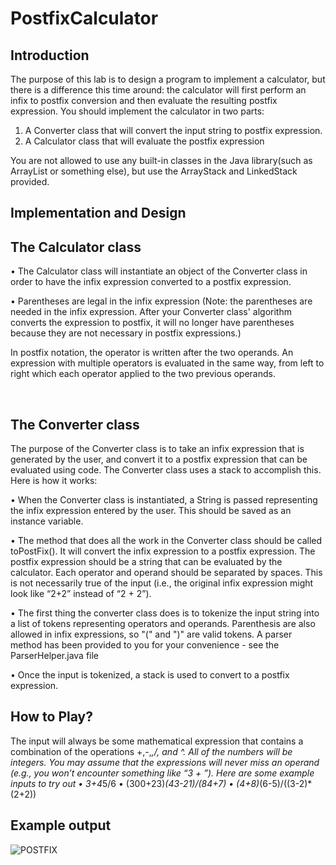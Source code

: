 # PostfixCalculator

## Introduction 
The purpose of this lab is to design a program to implement a calculator, but there is a difference this time around: the calculator will first perform an infix to postfix conversion and then evaluate the resulting postfix expression.
You should implement the calculator in two parts: 
1.	A Converter class that will convert the input string to postfix expression. 
2.	A Calculator class that will evaluate the postfix expression

You are not allowed to use any built-in classes in the Java library(such as ArrayList or something else), but use the ArrayStack and LinkedStack provided. 


## Implementation and Design

## The Calculator class

•	The Calculator class will instantiate an object of the Converter class in order to have the infix expression converted to a postfix expression.

•	Parentheses are legal in the infix expression (Note: the parentheses are needed in the infix expression. After your Converter class' algorithm converts the expression to postfix, it will no longer have parentheses because they are not necessary in postfix expressions.)

In postfix notation,  the operator is written after the two operands. An expression with multiple operators is evaluated in the same way, from left to right which each operator applied to the two previous operands.

 
## The Converter class

The purpose of the Converter class is to take an infix expression that is generated by the user, and convert it to a postfix expression that can be evaluated using code. The Converter class uses a stack to accomplish this. Here is how it works:

•	When the Converter class is instantiated,  a String is passed representing the infix expression entered by the user.  This should be saved as an instance variable.

•	The method that does all the work in the Converter class should be called toPostFix(). It will convert the infix expression to a postfix expression. The postfix expression should be a string that can be evaluated by the calculator. Each operator and operand should be separated by spaces. This is not necessarily true of the input (i.e., the original infix expression might look like “2+2” instead of “2 + 2”).

•	The first thing the converter class does is to tokenize the input string into a list of tokens representing operators and operands. Parenthesis are also allowed in infix expressions, so "(" and ")" are valid tokens. A parser method has been provided to you for your convenience - see the ParserHelper.java file

•	Once the input is tokenized, a stack is used to convert to a postfix expression. 


## How to Play?
The input will always be some mathematical expression that contains a combination of the operations +,-,*,/, and ^. All of the numbers will be integers. You may assume that the expressions will never miss an operand (e.g., you won’t encounter something like “3 + ”). Here are some example inputs to try out
•	3+4*5/6
•	(300+23)*(43-21)/(84+7)
•	(4+8)*(6-5)/((3-2)*(2+2))

## Example output 

![POSTFIX](https://user-images.githubusercontent.com/51673576/65818461-8b262400-e1df-11e9-8e96-292ff37fbe1b.JPG)


